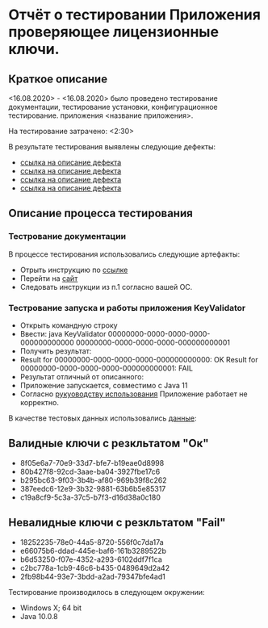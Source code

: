 # Отчёт о тестировании Приложения проверяющее лицензионные ключи.

## Краткое описание

<16.08.2020> - <16.08.2020> было проведено тестирование документации, тестирование установки, конфигурационное тестирование. приложения <название приложения>.

На тестирование затрачено: <2:30>

В результате тестирования выявлены следующие дефекты:
* [ссылка на описание дефекта](https://github.com/NikolayT35/Java1-1/issues/1)
* [ссылка на описание дефекта](https://github.com/NikolayT35/Java1-1/issues/2)
* [ссылка на описание дефекта](https://github.com/NikolayT35/Java1-1/issues/3)
* [ссылка на описание дефекта](https://github.com/NikolayT35/Java1-1/issues/4)

## Описание процесса тестирования

### Тестрование документации

В процессе тестирования использовались следующие артефакты:
* Отрыть инструкцию по [ссылке](https://github.com/netology-code/javaqa-homeworks/blob/master/intro/openjdk11-manual.md)
* Перейти на [сайт](https://adoptopenjdk.net/)
* Следовать инструкции из п.1 согласно вашей ОС.
  
 ### Тестрование запуска  и работы приложения KeyValidator

 * Открыть командную строку
 * Ввести: java KeyValidator 00000000-0000-0000-0000-000000000000 00000000-0000-0000-0000-000000000001
 * Получить результат:
 * Result for 00000000-0000-0000-0000-000000000000: OK
Result for 00000000-0000-0000-0000-000000000001: FAIL
* Результат отличный от описанного:
* Приложение запускается, совместимо с Java 11
* Согласно [рукуоводству использования](https://github.com/netology-code/javaqa-homeworks/blob/master/intro/user-manual.md) Приложение работает не корректно.


В качестве тестовых данных использовались [данные](https://github.com/netology-code/javaqa-homeworks/blob/master/intro/user-manual.md):

## Валидные ключи с резкльтатом "Ок"

* 8f05e6a7-70e9-33d7-bfe7-b19eae0d8998
* 80b427f8-92cd-3aae-ba04-3927fbe17c6
* b295bc63-9f03-3b4b-af80-969b39f8c262
* 387eedc6-12e9-3b32-9881-63b6b5e85317
* c19a8cf9-5c3a-37c5-b7f3-d16d38a0c180
  
## Невалидные ключи с резкльтатом "Fail"

* 18252235-78e0-44a5-8720-556f0c7da17a
* e66075b6-ddad-445e-baf6-161b3289522b
* b6d53250-f07e-4352-a293-6102ddf7f1ca
* c2bc778a-1cb9-46c6-b435-0489649d2a42
* 2fb98b44-93e7-3bdd-a2ad-79347bfe4ad1

Тестирование производилось в следующем окружении:
* Windows X; 64 bit
* Java 10.0.8
